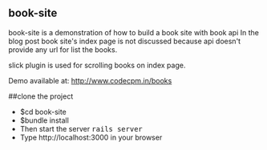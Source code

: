 ## book-site

book-site is a demonstration of how to build a book site with book api
In the blog post book site's index page is not discussed because api doesn't
provide any url for list the books.

slick plugin is used for scrolling books on index page.


Demo available at: http://www.codecpm.in/books


##clone the project
 - $cd book-site
 - $bundle install
 - Then start the server <kbd>rails server</kbd>
 - Type http://localhost:3000 in your browser



